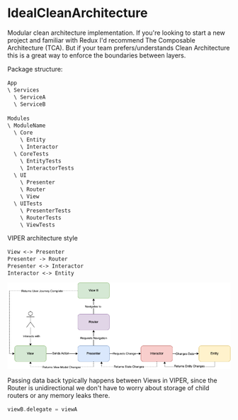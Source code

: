 # IdealCleanArchitecture

Modular clean architecture implementation. If you're looking to start a new project and familiar with Redux I'd recommend The Composable Architecture (TCA). But if your team prefers/understands Clean Architecture this is a great way to enforce the boundaries between layers.

Package structure:
```
App
\ Services
  \ ServiceA
  \ ServiceB

Modules
\ ModuleName
  \ Core
    \ Entity
    \ Interactor
  \ CoreTests
    \ EntityTests
    \ InteractorTests
  \ UI
    \ Presenter
    \ Router
    \ View
  \ UITests
    \ PresenterTests
    \ RouterTests
    \ ViewTests
```

VIPER architecture style
```
View <-> Presenter
Presenter -> Router
Presenter <-> Interactor
Interactor <-> Entity
```
![VIPER](viper.png)

Passing data back typically happens between Views in VIPER, since the Router is unidirectional we don't have to worry about storage of child routers or any memory leaks there.

```swift
viewB.delegate = viewA
```
